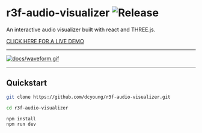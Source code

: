 # r3f-audio-visualizer ![Release](https://github.com/dcyoung/r3f-audio-visualizer/actions/workflows/publish.yml/badge.svg)

An interactive audio visualizer built with react and THREE.js.

[CLICK HERE FOR A LIVE DEMO](https://dcyoung.github.io/r3f-audio-visualizer/)

---

[![docs/waveform.gif](docs/waveform.gif)](https://dcyoung.github.io/r3f-audio-visualizer/)

---

## Quickstart

```bash
git clone https://github.com/dcyoung/r3f-audio-visualizer.git

cd r3f-audio-visualizer

npm install
npm run dev
```
